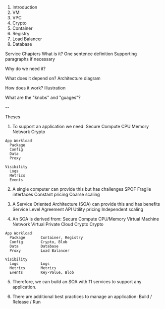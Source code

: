 1. Introduction
2. VM
3. VPC
4. Crypto
5. Container
6. Registry
7. Load Balancer
8. Database

Service Chapters
  What is it?
    One sentence definition
    Supporting paragraphs if necessary

  Why do we need it?

  What does it depend on?
    Architecture diagram

  How does it work?
    Illustration

  What are the "knobs" and "guages"?

--

Theses
  1. To support an application we need:
    Secure Compute
      CPU
      Memory
      Network
      Crypto

    App Workload
      Package
      Config
      Data
      Proxy

    Visibility
      Logs
      Metrics
      Events

  2. A single computer can provide this but has challenges
    SPOF
    Fragile interfaces
    Constant pricing
    Coarse scaling

  3. A Service Oriented Architecture (SOA) can provide this and has benefits
    Service Level Agreement
    API
    Utility pricing
    Independent scaling

  4. An SOA is derived from:
    Secure Compute
      CPU/Memory    Virtual Machine
      Network       Virtual Private Cloud
      Crypto        Crypto  

    App Workload
      Package       Container, Registry
      Config        Crypto, Blob
      Data          Database
      Proxy         Load Balancer

    Visibility
      Logs          Logs
      Metrics       Metrics
      Events        Key-Value, Blob

  5. Therefore, we can build an SOA with 11 services to support any application.

  6. There are additional best practices to manage an application:
    Build / Release / Run



